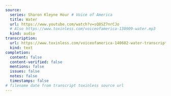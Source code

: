 ```yaml
---
source:
  series: Sharon Kleyne Hour # Voice of America
  title: Water
  url: https://www.youtube.com/watch?v=sQ8SZ7nrCJo
  # Also https://www.toxinless.com/voiceofamerica-130909-water.mp3
  kind: audio
transcription:
  url: https://www.toxinless.com/voiceofamerica-140602-water-transcription.pdf
  kind: text
completion:
  content: false
  content-verified: false
  mentions: false
  issues: false
  notes: false
  timestamps: false
# filename date from transcript toxinless source url
---
```

